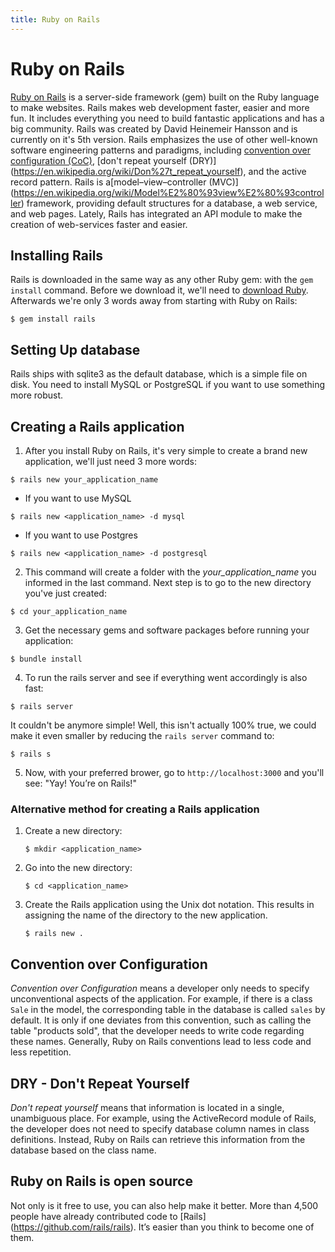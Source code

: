```yaml
---
title: Ruby on Rails
---
```


# Ruby on Rails
[Ruby on Rails](http://rubyonrails.org/) is a server-side framework (gem) built on the Ruby language to make websites. Rails makes web development
faster, easier and more fun. It includes everything you need to build fantastic applications and has a big community. Rails was created by David
Heinemeir Hansson and is currently on it's 5th version. Rails emphasizes the use of other well-known software engineering patterns and paradigms,
including [convention over configuration (CoC)](https://en.wikipedia.org/wiki/Convention_over_configuration), [don't repeat yourself (DRY)]
(https://en.wikipedia.org/wiki/Don%27t_repeat_yourself), and the active record pattern. Rails is a[model–view–controller (MVC)]
(https://en.wikipedia.org/wiki/Model%E2%80%93view%E2%80%93controller) framework, providing default structures for a database, a web service, and
web pages. Lately, Rails has integrated an API module to make the creation of web-services faster and easier.

## Installing Rails
Rails is downloaded in the same way as any other Ruby gem: with the `gem install` command. Before we download it, we'll need to <a href='https://www.ruby-lang.org' target='_blank' rel='nofollow'>download Ruby</a>. Afterwards we're only 3 words away from starting with Ruby on Rails:

```shell
$ gem install rails
```
## Setting Up database
Rails ships with sqlite3 as the default database, which is a simple file on disk. You need to install MySQL or PostgreSQL if you want to use something more robust.

## Creating a Rails application

1. After you install Ruby on Rails, it's very simple to create a brand new application, we'll just need 3 more words:
```shell
$ rails new your_application_name
```
  * If you want to use MySQL
  ```shell
  $ rails new <application_name> -d mysql
  ```
  * If you want to use Postgres
  ```shell
  $ rails new <application_name> -d postgresql
  ```

2. This command will create a folder with the *your_application_name* you informed in the last command. Next step is to go to the new directory you've just created:
```shell
$ cd your_application_name
```

3. Get the necessary gems and software packages before running your application:
```shell
$ bundle install
```

4. To run the rails server and see if everything went accordingly is also fast:
```shell
$ rails server
```
It couldn't be anymore simple! Well, this isn't actually 100% true, we could make it even smaller by reducing the `rails server` command to:
```shell
$ rails s
```

5. Now, with your preferred brower, go to `http://localhost:3000` and you'll see: "Yay! You’re on Rails!"

### Alternative method for creating a Rails application  

1. Create a new directory:  
    ```shell
    $ mkdir <application_name>
    ```    

2. Go into the new directory:  
    ```shell
    $ cd <application_name>
    ```  

3. Create the Rails application using the Unix dot notation. This results in assigning the name of the directory to the new application.  
    ```shell
    $ rails new .
    ```

## Convention over Configuration
*Convention over Configuration* means a developer only needs to specify unconventional aspects of the application. For example, if there is a class `Sale` in the model, the corresponding table in the database is called `sales` by default. It is only if one deviates from this convention, such as calling the table "products sold", that the developer needs to write code regarding these names. Generally, Ruby on Rails conventions lead to less code and less repetition.

## DRY - Don't Repeat Yourself
*Don't repeat yourself* means that information is located in a single, unambiguous place. For example, using the ActiveRecord module of Rails, the developer does not need to specify database column names in class definitions. Instead, Ruby on Rails can retrieve this information from the database based on the class name.

## Ruby on Rails is open source 
Not only is it free to use, you can also help make it better. More than 4,500 people have already contributed code to [Rails]
(https://github.com/rails/rails). It’s easier than you think to become one of them.
